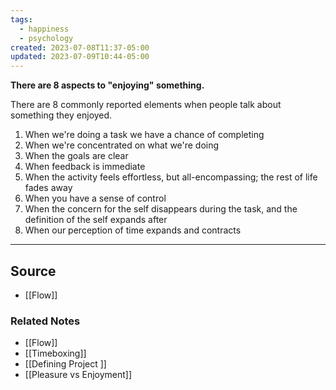 ```yaml
---
tags:
  - happiness
  - psychology
created: 2023-07-08T11:37-05:00
updated: 2023-07-09T10:44-05:00
---
```

**There are 8 aspects to "enjoying" something.**

There are 8 commonly reported elements when people talk about something they enjoyed.

1. When we're doing a task we have a chance of completing
2. When we're concentrated on what we're doing
3. When the goals are clear
4. When feedback is immediate
5. When the activity feels effortless, but all-encompassing; the rest of life fades away
6. When you have a sense of control
7. When the concern for the self disappears during the task, and the definition of the self expands after
8. When our perception of time expands and contracts

---

## Source
- [[Flow]]

### Related Notes
- [[Flow]] 
- [[Timeboxing]] 
- [[Defining  Project ]] 
- [[Pleasure vs Enjoyment]]